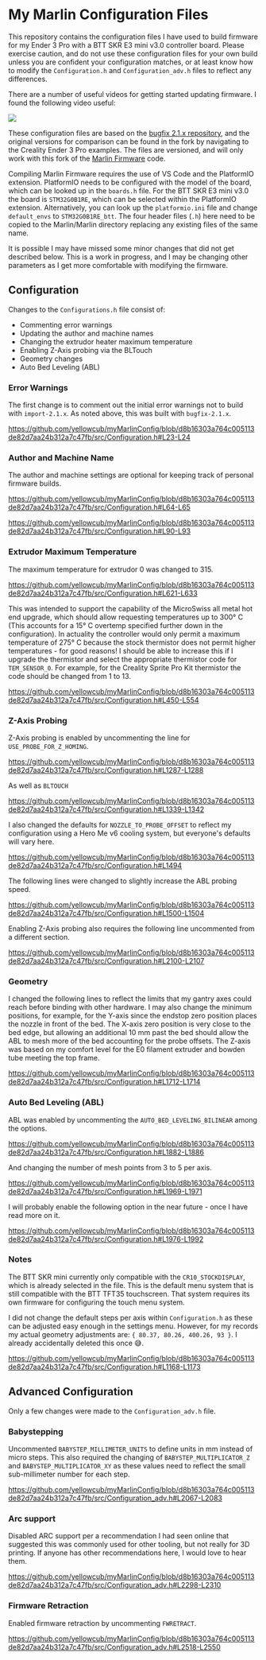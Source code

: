 # My Marlin Configuration Files

This repository contains the configuration files I have used to build firmware for my Ender 3 Pro with a BTT SKR E3 mini v3.0 controller board.  Please exercise caution, and do not use these configuration files for your own build unless you are confident your configuration matches, or at least know how to modify the `Configuration.h` and `Configuration_adv.h` files to reflect any differences.

There are a number of useful videos for getting started updating firmware.  I found the following video useful:

[![](https://img.youtube.com/vi/fIl5X2ffdyo/hqdefault.jpg)](https://youtu.be/fIl5X2ffdyo)

These configuration files are based on the [bugfix 2.1.x repository](https://github.com/yellowcub/Configurations), and the original versions for comparison can be found in the fork by navigating to the Creality Ender 3 Pro examples.  The files are versioned, and will only work with this fork of the [Marlin Firmware](https://github.com/yellowcub/Marlin) code.

Compiling Marlin Firmware requires the use of VS Code and the PlatformIO extension.  PlatformIO needs to be configured with the model of the board, which can be looked up in the `boards.h` file.  For the BTT SKR E3 mini v3.0 the board is `STM32G0B1RE`, which can be selected within the PlatformIO extension.  Alternatively, you can look up the `platformio.ini` file and change `default_envs` to `STM32G0B1RE_btt`.  The four header files (`.h`) here need to be copied to the Marlin/Marlin directory replacing any existing files of the same name.

It is possible I may have missed some minor changes that did not get described below.  This is a work in progress, and I may be changing other parameters as I get more comfortable with modifying the firmware.

## Configuration

Changes to the `Configurations.h` file consist of:

  - Commenting error warnings
  - Updating the author and machine names
  - Changing the extrudor heater maximum temperature
  - Enabling Z-Axis probing via the BLTouch
  - Geometry changes
  - Auto Bed Leveling (ABL)

### Error Warnings
The first change is to comment out the initial error warnings not to build with `import-2.1.x`.  As noted above, this was built with `bugfix-2.1.x`.

https://github.com/yellowcub/myMarlinConfig/blob/d8b16303a764c005113de82d7aa24b312a7c47fb/src/Configuration.h#L23-L24

### Author and Machine Name
The author and machine settings are optional for keeping track of personal firmware builds.

https://github.com/yellowcub/myMarlinConfig/blob/d8b16303a764c005113de82d7aa24b312a7c47fb/src/Configuration.h#L64-L65

https://github.com/yellowcub/myMarlinConfig/blob/d8b16303a764c005113de82d7aa24b312a7c47fb/src/Configuration.h#L90-L93

### Extrudor Maximum Temperature
The maximum temperature for extrudor 0 was changed to 315.

https://github.com/yellowcub/myMarlinConfig/blob/d8b16303a764c005113de82d7aa24b312a7c47fb/src/Configuration.h#L621-L633

This was intended to support the capability of the MicroSwiss all metal hot end upgrade, which should allow requesting temperatures up to 300&deg; C (This accounts for a 15&deg; C overtemp specified further down in the configuration).  In actuality the controller would only permit a maximum temperature of 275&deg; C because the stock thermistor does not permit higher temperatures - for good reasons!  I should be able to increase this if I upgrade the thermistor and select the appropriate thermistor code for `TEM_SENSOR_0`.  For example, for the Creality Sprite Pro Kit thermistor the code should be changed from 1 to 13.

https://github.com/yellowcub/myMarlinConfig/blob/d8b16303a764c005113de82d7aa24b312a7c47fb/src/Configuration.h#L450-L554

### Z-Axis Probing

Z-Axis probing is enabled by uncommenting the line for `USE_PROBE_FOR_Z_HOMING`.

https://github.com/yellowcub/myMarlinConfig/blob/d8b16303a764c005113de82d7aa24b312a7c47fb/src/Configuration.h#L1287-L1288

As well as `BLTOUCH`

https://github.com/yellowcub/myMarlinConfig/blob/d8b16303a764c005113de82d7aa24b312a7c47fb/src/Configuration.h#L1339-L1342

I also changed the defaults for `NOZZLE_TO_PROBE_OFFSET` to reflect my configuration using a Hero Me v6 cooling system, but everyone's defaults will vary here.

https://github.com/yellowcub/myMarlinConfig/blob/d8b16303a764c005113de82d7aa24b312a7c47fb/src/Configuration.h#L1494

The following lines were changed to slightly increase the ABL probing speed.

https://github.com/yellowcub/myMarlinConfig/blob/d8b16303a764c005113de82d7aa24b312a7c47fb/src/Configuration.h#L1500-L1504

Enabling Z-Axis probing also requires the following line uncommented from a different section.

https://github.com/yellowcub/myMarlinConfig/blob/d8b16303a764c005113de82d7aa24b312a7c47fb/src/Configuration.h#L2100-L2107

### Geometry

I changed the following lines to reflect the limits that my gantry axes could reach before binding with other hardware.  I may also change the minimum positions, for example, for the Y-axis since the endstop zero position places the nozzle in front of the bed.  The X-axis zero position is very close to the bed edge, but allowing an additional 10 mm past the bed should allow the ABL to mesh more of the bed accounting for the probe offsets.  The Z-axis was based on my comfort level for the E0 filament extruder and bowden tube meeting the top frame.

https://github.com/yellowcub/myMarlinConfig/blob/d8b16303a764c005113de82d7aa24b312a7c47fb/src/Configuration.h#L1712-L1714

### Auto Bed Leveling (ABL)

ABL was enabled by uncommenting the `AUTO_BED_LEVELING_BILINEAR` among the options.

https://github.com/yellowcub/myMarlinConfig/blob/d8b16303a764c005113de82d7aa24b312a7c47fb/src/Configuration.h#L1882-L1886

And changing the number of mesh points from 3 to 5 per axis.

https://github.com/yellowcub/myMarlinConfig/blob/d8b16303a764c005113de82d7aa24b312a7c47fb/src/Configuration.h#L1969-L1971

I will probably enable the following option in the near future - once I have read more on it.

https://github.com/yellowcub/myMarlinConfig/blob/d8b16303a764c005113de82d7aa24b312a7c47fb/src/Configuration.h#L1976-L1992

### Notes

The BTT SKR mini currently only compatible with the `CR10_STOCKDISPLAY`, which is already selected in the file.  This is the default menu system that is still compatible with the BTT TFT35 touchscreen.  That system requires its own firmware for configuring the touch menu system.

I did not change the default steps per axis within `Configuration.h` as these can be adjusted easy enough in the settings menu.  However, for my records my actual geometry adjustments are: `{ 80.37, 80.26, 400.26, 93 }`.  I already accidentally deleted this once 😅.

https://github.com/yellowcub/myMarlinConfig/blob/d8b16303a764c005113de82d7aa24b312a7c47fb/src/Configuration.h#L1168-L1173

## Advanced Configuration

Only a few changes were made to the `Configuration_adv.h` file.

### Babystepping

Uncommented `BABYSTEP_MILLIMETER_UNITS` to define units in mm instead of micro steps.  This also required the changing of `BABYSTEP_MULTIPLICATOR_Z` and `BABYSTEP_MULTIPLICATOR_XY` as these values need to reflect the small sub-millimeter number for each step.

https://github.com/yellowcub/myMarlinConfig/blob/d8b16303a764c005113de82d7aa24b312a7c47fb/src/Configuration_adv.h#L2067-L2083

### Arc support

Disabled ARC support per a recommendation I had seen online that suggested this was commonly used for other tooling, but not really for 3D printing.  If anyone has other recommendations here, I would love to hear them.

https://github.com/yellowcub/myMarlinConfig/blob/d8b16303a764c005113de82d7aa24b312a7c47fb/src/Configuration_adv.h#L2298-L2310

### Firmware Retraction

Enabled firmware retraction by uncommenting `FWRETRACT`.

https://github.com/yellowcub/myMarlinConfig/blob/d8b16303a764c005113de82d7aa24b312a7c47fb/src/Configuration_adv.h#L2518-L2550

